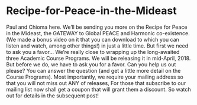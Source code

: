 # Recipe-for-Peace-in-the-Mideast
Paul and Chioma here. We’ll be sending you more on the Recipe for Peace in the Mideast, the GATEWAY to Global PEACE and Harmonic co-existence. (We made a bonus video on it that you can download to which you can listen and watch, among other things!) in just a little time. But first we need to ask you a favor… We’re really close to wrapping up the long-awaited three Academic Course Programs. We will be releasing it in mid-April, 2018. But before we do, we have to ask you for a favor. Can you help us out please? You can answer the question (and get a little more detail on the Course Programs). Most importantly, we require your mailing address so that you will not miss out ANY of releases, For those that subscribe to our mailing list now shall get a coupon that will grant them a discount. So watch out for details in the subsequent post! 
